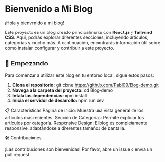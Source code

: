 # Bienvenido a Mi Blog

¡Hola y bienvenido a mi blog!

Este proyecto es un blog creado principalmente con **React.js** y **Tailwind CSS**. Aquí, podrás explorar diferentes secciones, incluyendo artículos, categorías y mucho más. A continuación, encontrarás información útil sobre cómo instalar, configurar y contribuir a este proyecto.

## 🚀 Empezando

Para comenzar a utilizar este blog en tu entorno local, sigue estos pasos:

1. **Clona el repositorio:** git clone https://github.com/Pabl09/Blog-demo.git
2. **Navega a la carpeta del proyecto:** cd Blog-demo
3. **Intala las dependencias:** npm install
4. **Inicia el servidor de desarrollo:** npm run dev

📋 Características
Página de inicio: Muestra una vista general de los artículos más recientes.
Sección de Categorías: Permite explorar los artículos por categoría.
Responsive Design: El blog es completamente responsive, adaptándose a diferentes tamaños de pantalla.

🛠️ Contribuciones

¡Las contribuciones son bienvenidas! Por favor, abre un issue o envía un pull request.

